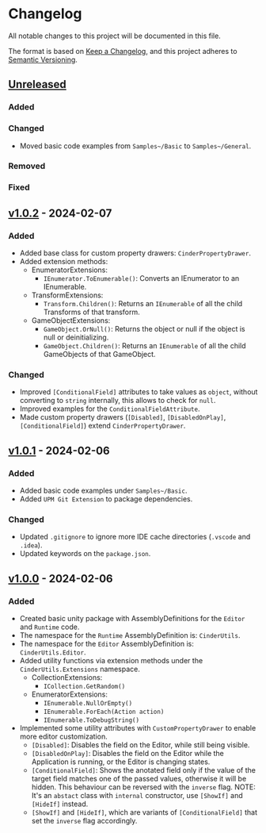 # Changelog

All notable changes to this project will be documented in this file.

The format is based on [Keep a Changelog](https://keepachangelog.com/en/1.1.0/),
and this project adheres to [Semantic Versioning](https://semver.org/spec/v2.0.0.html).



## [Unreleased]
### Added
### Changed
 - Moved basic code examples from `Samples~/Basic` to `Samples~/General`.

### Removed
### Fixed


## [v1.0.2] - 2024-02-07
### Added
 - Added base class for custom property drawers: `CinderPropertyDrawer`.
 - Added extension methods:
   - EnumeratorExtensions:
     - `IEnumerator.ToEnumerable()`: Converts an IEnumerator to an IEnumerable.
   - TransformExtensions:
     - `Transform.Children()`: Returns an `IEnumerable` of all the child Transforms of that transform.
   - GameObjectExtensions:
     - `GameObject.OrNull()`: Returns the object or null if the object is null or deinitializing.
     - `GameObject.Children()`: Returns an `IEnumerable` of all the child GameObjects of that GameObject.

### Changed
 - Improved `[ConditionalField]` attributes to take values as `object`, without converting to `string` internally, this allows to check for `null`.
 - Improved examples for the `ConditionalFieldAttribute`.
 - Made custom property drawers (`[Disabled]`, `[DisabledOnPlay]`, `[ConditionalField]`) extend `CinderPropertyDrawer`.



## [v1.0.1] - 2024-02-06
### Added
 - Added basic code examples under `Samples~/Basic`.
 - Added `UPM Git Extension` to package dependencies.

### Changed
 - Updated `.gitignore` to ignore more IDE cache directories (`.vscode` and `.idea`).
 - Updated keywords on the `package.json`.



## [v1.0.0] - 2024-02-06
### Added
 - Created basic unity package with AssemblyDefinitions for the `Editor` and `Runtime` code.
 - The namespace for the `Runtime` AssemblyDefinition is: `CinderUtils`.
 - The namespace for the `Editor` AssemblyDefinition is: `CinderUtils.Editor`.
 - Added utility functions via extension methods under the `CinderUtils.Extensions` namespace.
   - CollectionExtensions:
     - `ICollection.GetRandom()`
   - EnumeratorExtensions:
     - `IEnumerable.NullOrEmpty()`
     - `IEnumerable.ForEach(Action action)`
     - `IEnumerable.ToDebugString()`
 - Implemented some utility attributes with `CustomPropertyDrawer` to enable more editor customization.
   - `[Disabled]`: Disables the field on the Editor, while still being visible.
   - `[DisabledOnPlay]`: Disables the field on the Editor while the Application is running, or the Editor is changing states.
   - `[ConditionalField]`: Shows the anotated field only if the value of the target field matches one of the passed values, otherwise it will be hidden. This behaviour can be reversed with the `inverse` flag. NOTE: It's an `abstact` class with `internal` constructor, use `[ShowIf]` and `[HideIf]` instead.
   - `[ShowIf]` and `[HideIf]`, which are variants of `[ConditionalField]` that set the `inverse` flag accordingly.









[unreleased]: https://github.com/ash-dvlpr/cinder-utils/compare/v1.0.2...master
[v1.0.2]: https://github.com/ash-dvlpr/cinder-utils/releases/tag/v1.0.2
[v1.0.1]: https://github.com/ash-dvlpr/cinder-utils/releases/tag/v1.0.1
[v1.0.0]: https://github.com/ash-dvlpr/cinder-utils/releases/tag/v1.0.0